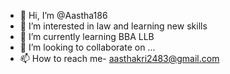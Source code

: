 - 👋 Hi, I’m @Aastha186
- 👀 I’m interested in law and learning new skills
- 🌱 I’m currently learning BBA LLB
- 💞️ I’m looking to collaborate on ...
- 📫 How to reach me- aasthakri2483@gmail.com

<!---
Aastha186/Aastha186 is a ✨ special ✨ repository because its `README.md` (this file) appears on your GitHub profile.
You can click the Preview link to take a look at your changes.
--->
